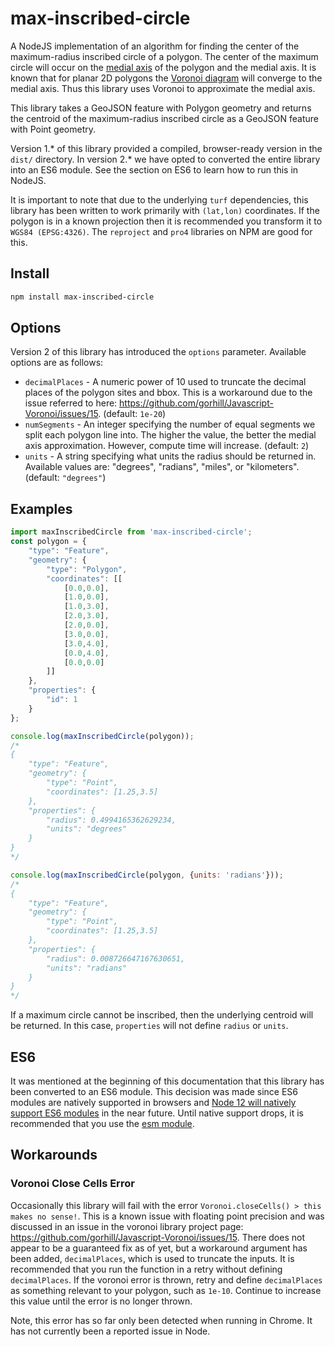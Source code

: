 # max-inscribed-circle
A NodeJS implementation of an algorithm for finding the center of the maximum-radius inscribed circle of a polygon. The center of the maximum circle will occur on the [medial axis](https://en.wikipedia.org/wiki/Medial_axis) of the polygon and the medial axis. It is known that for planar 2D polygons the [Voronoi diagram](https://en.wikipedia.org/wiki/Voronoi_diagram) will converge to the medial axis. Thus this library uses Voronoi to approximate the medial axis.
   
This library takes a GeoJSON feature with Polygon geometry and returns the centroid of the maximum-radius inscribed circle as a GeoJSON feature with Point geometry.

Version 1.* of this library provided a compiled, browser-ready version in the `dist/` directory. In version 2.* we
have opted to converted the entire library into an ES6 module. See the section on ES6 to learn how to run this in
NodeJS.

It is important to note that due to the underlying `turf` dependencies, this library has been written to work primarily with `(lat,lon)` coordinates. If the polygon is in a known projection then it is recommended you transform it to `WGS84 (EPSG:4326)`. The `reproject` and `pro4` libraries on NPM are good for this.

## Install

```bash
npm install max-inscribed-circle
```

## Options

Version 2 of this library has introduced the `options` parameter. Available options are as follows:

* `decimalPlaces` - A numeric power of 10 used to truncate the decimal places of the polygon sites and bbox. This is a
                    workaround due to the issue referred to here:
                    https://github.com/gorhill/Javascript-Voronoi/issues/15. (default: `1e-20`)
* `numSegments` - An integer specifying the number of equal segments we split each polygon line into. The higher the
                  value, the better the medial axis approximation. However, compute time will increase. (default: `2`)
* `units` - A string specifying what units the radius should be returned in. Available values are: "degrees", "radians",
            "miles", or "kilometers". (default: `"degrees"`)

## Examples

```javascript
import maxInscribedCircle from 'max-inscribed-circle';
const polygon = {
    "type": "Feature",
    "geometry": {
        "type": "Polygon",
        "coordinates": [[
            [0.0,0.0],
            [1.0,0.0],
            [1.0,3.0],
            [2.0,3.0],
            [2.0,0.0],
            [3.0,0.0],
            [3.0,4.0],
            [0.0,4.0],
            [0.0,0.0]
        ]]
    },
    "properties": {
        "id": 1
    }
};

console.log(maxInscribedCircle(polygon));
/*
{
    "type": "Feature",
    "geometry": {
        "type": "Point",
        "coordinates": [1.25,3.5]
    },
    "properties": {
        "radius": 0.4994165362629234,
        "units": "degrees"
    }
}
*/

console.log(maxInscribedCircle(polygon, {units: 'radians'}));
/*
{
    "type": "Feature",
    "geometry": {
        "type": "Point",
        "coordinates": [1.25,3.5]
    },
    "properties": {
        "radius": 0.008726647167630651,
        "units": "radians"
    }
}
*/
```

If a maximum circle cannot be inscribed, then the underlying centroid will be returned. In this case, `properties` will not define `radius` or `units`.

## ES6

It was mentioned at the beginning of this documentation that this library has been converted to an ES6 module. This
decision was made since ES6 modules are natively supported in browsers and
[Node 12 will natively support ES6 modules](https://medium.com/@nodejs/announcing-a-new-experimental-modules-1be8d2d6c2ff)
in the near future. Until native support drops, it is recommended that you use the
[esm module](https://www.npmjs.com/package/esm).

## Workarounds

### Voronoi Close Cells Error

Occasionally this library will fail with the error `Voronoi.closeCells() > this makes no sense!`. This is a known issue with floating point precision and was discussed in an issue in the voronoi library project page: https://github.com/gorhill/Javascript-Voronoi/issues/15. There does not appear to be a guaranteed fix as of yet, but a workaround argument has been added, `decimalPlaces`, which is used to truncate the inputs. It is recommended that you run the function in a retry without defining `decimalPlaces`. If the voronoi error is thrown, retry and define `decimalPlaces` as something relevant to your polygon, such as `1e-10`. Continue to increase this value until the error is no longer thrown.
  
Note, this error has so far only been detected when running in Chrome. It has not currently been a reported issue in Node.


